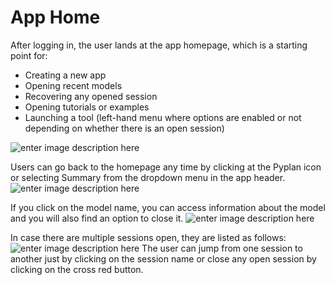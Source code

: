 # **App Home**
After logging in, the user lands at the app homepage, which is a starting point for:
 - Creating a new app
 - Opening recent models
 - Recovering any opened session
 - Opening tutorials or examples
 - Launching a tool (left-hand menu where options are enabled or not depending on whether there is an open session)

![enter image description here](http://img.pyplan.org/app%20home.png)

Users can go back to the homepage any time by clicking at the Pyplan icon or selecting Summary from the dropdown menu in the app header.
![enter image description here](http://img.pyplan.org/app%20home-goto.png)

If you click on the model name, you can access information about the model and you will also find an option to close it.
![enter image description here](http://img.pyplan.org/app%20home-model.png)

In case there are multiple sessions open, they are listed as follows:
![enter image description here](http://img.pyplan.org/app%20home-sessions.png)
The user can jump from one session to another just by clicking on the session name or close any open session by clicking on the cross red button.

<!--stackedit_data:
eyJoaXN0b3J5IjpbMTMyMDYzMjQzNCwtMTg2OTUwMzc1OCwxOT
AxNjQ0MDU4LDE2MTE4Mjk3MDAsMTk1MDgyNTI2OCwtODg4ODMx
NjI4LDY3NDEyMTczMywtMTM3MjgxODM2MywxOTcxMTM1NDI0LD
EzMzMxOTU0LC02ODEzNjUwNSwxMjc4NTA5NTgwXX0=
-->
